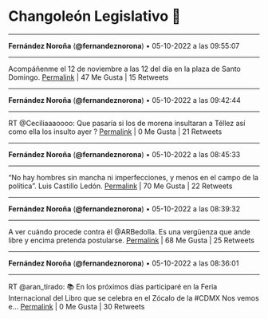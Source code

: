 # Changoleón Legislativo 🙈
*****
**Fernández Noroña** (**@fernandeznorona**) • 05-10-2022 a las 09:55:07
*****
Acompáñenme el 12 de noviembre a las 12 del día en la plaza de Santo Domingo.
[Permalink](https://twitter.com/fernandeznorona/status/1577719043334848512) | 47 Me Gusta | 15 Retweets
*****
**Fernández Noroña** (**@fernandeznorona**) • 05-10-2022 a las 09:42:44
*****
RT @Ceciliaaaoooo: Que pasaría si los de morena insultaran a Téllez así como ella los insulto ayer ?
[Permalink](https://twitter.com/fernandeznorona/status/1577715927012999168) | 0 Me Gusta | 21 Retweets
*****
**Fernández Noroña** (**@fernandeznorona**) • 05-10-2022 a las 08:45:33
*****
“No hay hombres sin mancha ni imperfecciones, y menos en el campo de la política”. Luis Castillo Ledón.
[Permalink](https://twitter.com/fernandeznorona/status/1577701539686367232) | 70 Me Gusta | 22 Retweets
*****
**Fernández Noroña** (**@fernandeznorona**) • 05-10-2022 a las 08:39:32
*****
A ver cuándo procede contra él @ARBedolla. Es una vergüenza que ande libre y encima pretenda postularse.
[Permalink](https://twitter.com/fernandeznorona/status/1577700022669418497) | 68 Me Gusta | 25 Retweets
*****
**Fernández Noroña** (**@fernandeznorona**) • 05-10-2022 a las 08:36:01
*****
RT @aran_tirado: 📚 En los próximos días participaré en la Feria Internacional del Libro que se celebra en el Zócalo de la #CDMX Nos vemos e…
[Permalink](https://twitter.com/fernandeznorona/status/1577699138451476480) | 0 Me Gusta | 30 Retweets